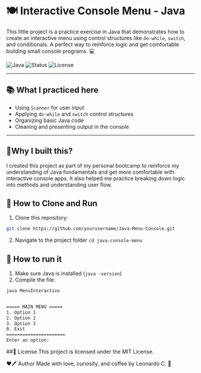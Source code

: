 # 🍽️ Interactive Console Menu - Java

This little project is a practice exercise in Java that demonstrates how to create an interactive menu using control structures like `do-while`, `switch`, and conditionals. A perfect way to reinforce logic and get comfortable building small console programs. 💻

![Java](https://img.shields.io/badge/Java-ED8B00?style=for-the-badge&logo=java&logoColor=white)
![Status](https://img.shields.io/badge/status-learning-blue?style=for-the-badge)
![License](https://img.shields.io/badge/license-MIT-green?style=for-the-badge)

---
## 📚 What I practiced here
- Using `Scanner` for user input
- Applying `do-while` and `switch` control structures
- Organizing basic Java code
- Cleaning and presenting output in the console

---
## 🧠Why I built this?
I created this project as part of my personal bootcamp to reinforce my understanding of Java fundamentals and get more comfortable with interactive console apps. It also helped me practice breaking down logic into methods and understanding user flow.
  
## 🚀 How to Clone and Run

1. Clone this repository:
```bash
git clone https://github.com/yourusername/Java-Menu-Console.git
```
2. Navigate to the project folder
   `cd java-console-menu`

## 🚀 How to run it

1. Make sure Java is installed (`java -version`)
2. Compile the file:

```bash
java MenuInteractivo


===== MAIN MENU =====
1. Option 1
2. Option 2
3. Option 3
0. Exit
======================
Enter an option:
```
##📜 License
This project is licensed under the MIT License.

❤🖊️ Author
Made with love, curiosity, and coffee by Leonardo C. 🐼

